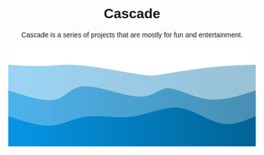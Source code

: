 <style>
@import url('https://fonts.googleapis.com/css2?family=Quicksand:wght@300;400;500;600;700&display=swap');

body {
    font-family: 'Quicksand', sans-serif;
}
</style>

<div align="center">
  <h1>Cascade</h1>
  <p>Cascade is a series of projects that are mostly for fun and entertainment.</p>
  <img src="waves.svg" alt="Waves" width="600"/>
</div>
